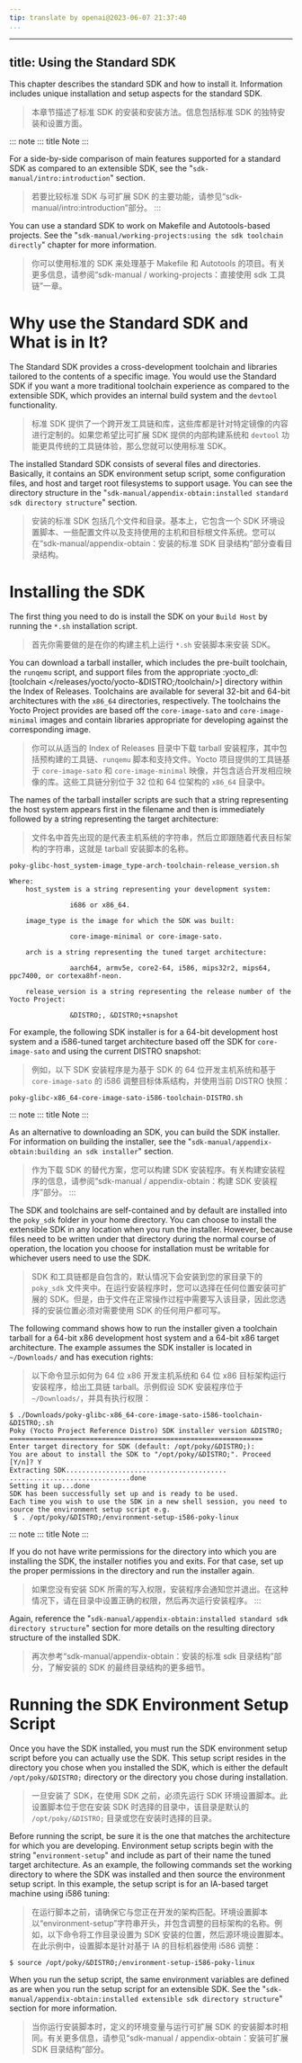 ```yaml
---
tip: translate by openai@2023-06-07 21:37:40
...
```

---
title: Using the Standard SDK
-----------------------------

This chapter describes the standard SDK and how to install it. Information includes unique installation and setup aspects for the standard SDK.

> 本章节描述了标准 SDK 的安装和安装方法。信息包括标准 SDK 的独特安装和设置方面。

::: note
::: title
Note
:::

For a side-by-side comparison of main features supported for a standard SDK as compared to an extensible SDK, see the \"`sdk-manual/intro:introduction`\" section.

> 若要比较标准 SDK 与可扩展 SDK 的主要功能，请参见“sdk-manual/intro:introduction”部分。
> :::

You can use a standard SDK to work on Makefile and Autotools-based projects. See the \"`sdk-manual/working-projects:using the sdk toolchain directly`\" chapter for more information.

> 你可以使用标准的 SDK 来处理基于 Makefile 和 Autotools 的项目。有关更多信息，请参阅“sdk-manual / working-projects：直接使用 sdk 工具链”一章。

# Why use the Standard SDK and What is in It?

The Standard SDK provides a cross-development toolchain and libraries tailored to the contents of a specific image. You would use the Standard SDK if you want a more traditional toolchain experience as compared to the extensible SDK, which provides an internal build system and the `devtool` functionality.

> 标准 SDK 提供了一个跨开发工具链和库，这些库都是针对特定镜像的内容进行定制的。如果您希望比可扩展 SDK 提供的内部构建系统和 `devtool` 功能更具传统的工具链体验，那么您就可以使用标准 SDK。

The installed Standard SDK consists of several files and directories. Basically, it contains an SDK environment setup script, some configuration files, and host and target root filesystems to support usage. You can see the directory structure in the \"`sdk-manual/appendix-obtain:installed standard sdk directory structure`\" section.

> 安装的标准 SDK 包括几个文件和目录。基本上，它包含一个 SDK 环境设置脚本、一些配置文件以及支持使用的主机和目标根文件系统。您可以在“sdk-manual/appendix-obtain：安装的标准 SDK 目录结构”部分查看目录结构。

# Installing the SDK

The first thing you need to do is install the SDK on your `Build Host` by running the `*.sh` installation script.

> 首先你需要做的是在你的构建主机上运行 `*.sh` 安装脚本来安装 SDK。

You can download a tarball installer, which includes the pre-built toolchain, the `runqemu` script, and support files from the appropriate :yocto_dl:[toolchain \</releases/yocto/yocto-&DISTRO;/toolchain/\>] directory within the Index of Releases. Toolchains are available for several 32-bit and 64-bit architectures with the `x86_64` directories, respectively. The toolchains the Yocto Project provides are based off the `core-image-sato` and `core-image-minimal` images and contain libraries appropriate for developing against the corresponding image.

> 你可以从适当的 Index of Releases 目录中下载 tarball 安装程序，其中包括预构建的工具链、`runqemu` 脚本和支持文件。Yocto 项目提供的工具链基于 `core-image-sato` 和 `core-image-minimal` 映像，并包含适合开发相应映像的库。这些工具链分别位于 32 位和 64 位架构的 `x86_64` 目录中。

The names of the tarball installer scripts are such that a string representing the host system appears first in the filename and then is immediately followed by a string representing the target architecture:

> 文件名中首先出现的是代表主机系统的字符串，然后立即跟随着代表目标架构的字符串，这就是 tarball 安装脚本的名称。

```
poky-glibc-host_system-image_type-arch-toolchain-release_version.sh

Where:
    host_system is a string representing your development system:

               i686 or x86_64.

    image_type is the image for which the SDK was built:

               core-image-minimal or core-image-sato.

    arch is a string representing the tuned target architecture:

               aarch64, armv5e, core2-64, i586, mips32r2, mips64, ppc7400, or cortexa8hf-neon.

    release_version is a string representing the release number of the Yocto Project:

               &DISTRO;, &DISTRO;+snapshot
```

For example, the following SDK installer is for a 64-bit development host system and a i586-tuned target architecture based off the SDK for `core-image-sato` and using the current DISTRO snapshot:

> 例如，以下 SDK 安装程序是为基于 SDK 的 64 位开发主机系统和基于 `core-image-sato` 的 i586 调整目标体系结构，并使用当前 DISTRO 快照：

```
poky-glibc-x86_64-core-image-sato-i586-toolchain-DISTRO.sh
```

::: note
::: title
Note
:::

As an alternative to downloading an SDK, you can build the SDK installer. For information on building the installer, see the \"`sdk-manual/appendix-obtain:building an sdk installer`\" section.

> 作为下载 SDK 的替代方案，您可以构建 SDK 安装程序。有关构建安装程序的信息，请参阅“sdk-manual / appendix-obtain：构建 SDK 安装程序”部分。
> :::

The SDK and toolchains are self-contained and by default are installed into the `poky_sdk` folder in your home directory. You can choose to install the extensible SDK in any location when you run the installer. However, because files need to be written under that directory during the normal course of operation, the location you choose for installation must be writable for whichever users need to use the SDK.

> SDK 和工具链都是自包含的，默认情况下会安装到您的家目录下的 `poky_sdk` 文件夹中。在运行安装程序时，您可以选择在任何位置安装可扩展的 SDK。但是，由于文件在正常操作过程中需要写入该目录，因此您选择的安装位置必须对需要使用 SDK 的任何用户都可写。

The following command shows how to run the installer given a toolchain tarball for a 64-bit x86 development host system and a 64-bit x86 target architecture. The example assumes the SDK installer is located in `~/Downloads/` and has execution rights:

> 以下命令显示如何为 64 位 x86 开发主机系统和 64 位 x86 目标架构运行安装程序，给出工具链 tarball。示例假设 SDK 安装程序位于 `~/Downloads/`，并具有执行权限：

```
$ ./Downloads/poky-glibc-x86_64-core-image-sato-i586-toolchain-&DISTRO;.sh
Poky (Yocto Project Reference Distro) SDK installer version &DISTRO;
===============================================================
Enter target directory for SDK (default: /opt/poky/&DISTRO;):
You are about to install the SDK to "/opt/poky/&DISTRO;". Proceed [Y/n]? Y
Extracting SDK........................................ ..............................done
Setting it up...done
SDK has been successfully set up and is ready to be used.
Each time you wish to use the SDK in a new shell session, you need to source the environment setup script e.g.
 $ . /opt/poky/&DISTRO;/environment-setup-i586-poky-linux
```

::: note
::: title
Note
:::

If you do not have write permissions for the directory into which you are installing the SDK, the installer notifies you and exits. For that case, set up the proper permissions in the directory and run the installer again.

> 如果您没有安装 SDK 所需的写入权限，安装程序会通知您并退出。在这种情况下，请在目录中设置正确的权限，然后再次运行安装程序。
> :::

Again, reference the \"`sdk-manual/appendix-obtain:installed standard sdk directory structure`\" section for more details on the resulting directory structure of the installed SDK.

> 再次参考“sdk-manual/appendix-obtain：安装的标准 sdk 目录结构”部分，了解安装的 SDK 的最终目录结构的更多细节。

# Running the SDK Environment Setup Script

Once you have the SDK installed, you must run the SDK environment setup script before you can actually use the SDK. This setup script resides in the directory you chose when you installed the SDK, which is either the default `/opt/poky/&DISTRO;` directory or the directory you chose during installation.

> 一旦安装了 SDK，在使用 SDK 之前，必须先运行 SDK 环境设置脚本。此设置脚本位于您在安装 SDK 时选择的目录中，该目录是默认的 `/opt/poky/&DISTRO;` 目录或您在安装时选择的目录。

Before running the script, be sure it is the one that matches the architecture for which you are developing. Environment setup scripts begin with the string \"`environment-setup`\" and include as part of their name the tuned target architecture. As an example, the following commands set the working directory to where the SDK was installed and then source the environment setup script. In this example, the setup script is for an IA-based target machine using i586 tuning:

> 在运行脚本之前，请确保它与您正在开发的架构匹配。环境设置脚本以“environment-setup”字符串开头，并包含调整的目标架构的名称。例如，以下命令将工作目录设置为 SDK 安装的位置，然后源环境设置脚本。在此示例中，设置脚本是针对基于 IA 的目标机器使用 i586 调整：

```
$ source /opt/poky/&DISTRO;/environment-setup-i586-poky-linux
```

When you run the setup script, the same environment variables are defined as are when you run the setup script for an extensible SDK. See the \"`sdk-manual/appendix-obtain:installed extensible sdk directory structure`\" section for more information.

> 当你运行安装脚本时，定义的环境变量与运行可扩展 SDK 的安装脚本时相同。有关更多信息，请参见“sdk-manual / appendix-obtain：安装可扩展 SDK 目录结构”部分。
